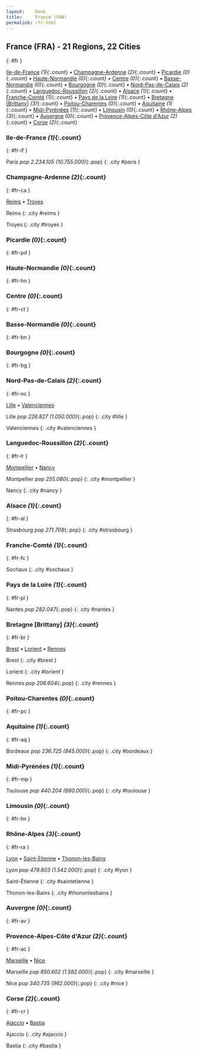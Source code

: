 ```yaml
---
layout:    book
title:     France (FRA)
permalink: /fr.html
---
```


## France (FRA) - 21 Regions, 22 Cities
{: #fr }


[Ile-de-France](#fr-if) _(1)_{:.count} • [Champagne-Ardenne](#fr-ca) _(2)_{:.count} • [Picardie](#fr-pd) _(0)_{:.count} • [Haute-Normandie](#fr-hn) _(0)_{:.count} • [Centre](#fr-ct) _(0)_{:.count} • [Basse-Normandie](#fr-bn) _(0)_{:.count} • [Bourgogne](#fr-bg) _(0)_{:.count} • [Nord-Pas-de-Calais](#fr-nc) _(2)_{:.count} • [Languedoc-Roussillon](#fr-lr) _(2)_{:.count} • [Alsace](#fr-al) _(1)_{:.count} • [Franche-Comté](#fr-fc) _(1)_{:.count} • [Pays de la Loire](#fr-pl) _(1)_{:.count} • [Bretagne [Brittany]](#fr-br) _(3)_{:.count} • [Poitou-Charentes](#fr-pc) _(0)_{:.count} • [Aquitaine](#fr-aq) _(1)_{:.count} • [Midi-Pyrénées](#fr-mp) _(1)_{:.count} • [Limousin](#fr-lm) _(0)_{:.count} • [Rhône-Alpes](#fr-ra) _(3)_{:.count} • [Auvergne](#fr-av) _(0)_{:.count} • [Provence-Alpes-Côte d'Azur](#fr-ac) _(2)_{:.count} • [Corse](#fr-cr) _(2)_{:.count}




### Ile-de-France _(1)_{:.count}
{: #fr-if }




<div class='columns2' markdown='1'>


Paris  _pop 2.234.105 (10.755.000)_{:.pop} {: .city #paris } <br>

</div>



### Champagne-Ardenne _(2)_{:.count}
{: #fr-ca }


[Reims](#reims) • [Troyes](#troyes)

<div class='columns2' markdown='1'>


Reims  {: .city #reims } <br>

Troyes  {: .city #troyes } <br>

</div>



### Picardie _(0)_{:.count}
{: #fr-pd }




<div class='columns2' markdown='1'>


</div>



### Haute-Normandie _(0)_{:.count}
{: #fr-hn }




<div class='columns2' markdown='1'>


</div>



### Centre _(0)_{:.count}
{: #fr-ct }




<div class='columns2' markdown='1'>


</div>



### Basse-Normandie _(0)_{:.count}
{: #fr-bn }




<div class='columns2' markdown='1'>


</div>



### Bourgogne _(0)_{:.count}
{: #fr-bg }




<div class='columns2' markdown='1'>


</div>



### Nord-Pas-de-Calais _(2)_{:.count}
{: #fr-nc }


[Lille](#lille) • [Valenciennes](#valenciennes)

<div class='columns2' markdown='1'>


Lille  _pop 226.827 (1.050.000)_{:.pop} {: .city #lille } <br>

Valenciennes  {: .city #valenciennes } <br>

</div>



### Languedoc-Roussillon _(2)_{:.count}
{: #fr-lr }


[Montpellier](#montpellier) • [Nancy](#nancy)

<div class='columns2' markdown='1'>


Montpellier  _pop 255.080_{:.pop} {: .city #montpellier } <br>

Nancy  {: .city #nancy } <br>

</div>



### Alsace _(1)_{:.count}
{: #fr-al }




<div class='columns2' markdown='1'>


Strasbourg  _pop 271.708_{:.pop} {: .city #strasbourg } <br>

</div>



### Franche-Comté _(1)_{:.count}
{: #fr-fc }




<div class='columns2' markdown='1'>


Sochaux  {: .city #sochaux } <br>

</div>



### Pays de la Loire _(1)_{:.count}
{: #fr-pl }




<div class='columns2' markdown='1'>


Nantes  _pop 282.047_{:.pop} {: .city #nantes } <br>

</div>



### Bretagne [Brittany] _(3)_{:.count}
{: #fr-br }


[Brest](#brest) • [Lorient](#lorient) • [Rennes](#rennes)

<div class='columns2' markdown='1'>


Brest  {: .city #brest } <br>

Lorient  {: .city #lorient } <br>

Rennes  _pop 206.604_{:.pop} {: .city #rennes } <br>

</div>



### Poitou-Charentes _(0)_{:.count}
{: #fr-pc }




<div class='columns2' markdown='1'>


</div>



### Aquitaine _(1)_{:.count}
{: #fr-aq }




<div class='columns2' markdown='1'>


Bordeaux  _pop 236.725 (845.000)_{:.pop} {: .city #bordeaux } <br>

</div>



### Midi-Pyrénées _(1)_{:.count}
{: #fr-mp }




<div class='columns2' markdown='1'>


Toulouse  _pop 440.204 (880.000)_{:.pop} {: .city #toulouse } <br>

</div>



### Limousin _(0)_{:.count}
{: #fr-lm }




<div class='columns2' markdown='1'>


</div>



### Rhône-Alpes _(3)_{:.count}
{: #fr-ra }


[Lyon](#lyon) • [Saint-Étienne](#saintetienne) • [Thonon-les-Bains](#thononlesbains)

<div class='columns2' markdown='1'>


Lyon  _pop 479.803 (1.542.000)_{:.pop} {: .city #lyon } <br>

Saint-Étienne  {: .city #saintetienne } <br>

Thonon-les-Bains  {: .city #thononlesbains } <br>

</div>



### Auvergne _(0)_{:.count}
{: #fr-av }




<div class='columns2' markdown='1'>


</div>



### Provence-Alpes-Côte d'Azur _(2)_{:.count}
{: #fr-ac }


[Marseille](#marseille) • [Nice](#nice)

<div class='columns2' markdown='1'>


Marseille  _pop 850.602 (1.582.000)_{:.pop} {: .city #marseille } <br>

Nice  _pop 340.735 (962.000)_{:.pop} {: .city #nice } <br>

</div>



### Corse _(2)_{:.count}
{: #fr-cr }


[Ajaccio](#ajaccio) • [Bastia](#bastia)

<div class='columns2' markdown='1'>


Ajaccio  {: .city #ajaccio } <br>

Bastia  {: .city #bastia } <br>

</div>


 

